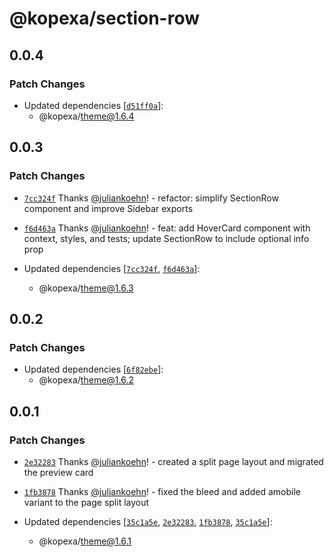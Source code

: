 # @kopexa/section-row

## 0.0.4

### Patch Changes

- Updated dependencies [[`d51ff0a`](https://github.com/kopexa-grc/sight/commit/d51ff0a0f0feb2451d84b845ff468a82c8849609)]:
  - @kopexa/theme@1.6.4

## 0.0.3

### Patch Changes

- [`7cc324f`](https://github.com/kopexa-grc/sight/commit/7cc324f1ba79c2da0280277d7de304fc0a3aef21) Thanks [@juliankoehn](https://github.com/juliankoehn)! - refactor: simplify SectionRow component and improve Sidebar exports

- [`f6d463a`](https://github.com/kopexa-grc/sight/commit/f6d463a1a22261d6f32f3b6aa023d2ecdefe3a9f) Thanks [@juliankoehn](https://github.com/juliankoehn)! - feat: add HoverCard component with context, styles, and tests; update SectionRow to include optional info prop

- Updated dependencies [[`7cc324f`](https://github.com/kopexa-grc/sight/commit/7cc324f1ba79c2da0280277d7de304fc0a3aef21), [`f6d463a`](https://github.com/kopexa-grc/sight/commit/f6d463a1a22261d6f32f3b6aa023d2ecdefe3a9f)]:
  - @kopexa/theme@1.6.3

## 0.0.2

### Patch Changes

- Updated dependencies [[`6f82ebe`](https://github.com/kopexa-grc/sight/commit/6f82ebebd19eb4000754a797f6790cb8d2643611)]:
  - @kopexa/theme@1.6.2

## 0.0.1

### Patch Changes

- [`2e32283`](https://github.com/kopexa-grc/sight/commit/2e322831e84ec37b808862e0582aea953a1f33ad) Thanks [@juliankoehn](https://github.com/juliankoehn)! - created a split page layout and migrated the preview card

- [`1fb3878`](https://github.com/kopexa-grc/sight/commit/1fb3878ca5e86dd4fdaff3b59400bd54cc343ced) Thanks [@juliankoehn](https://github.com/juliankoehn)! - fixed the bleed and added amobile variant to the page split layout

- Updated dependencies [[`35c1a5e`](https://github.com/kopexa-grc/sight/commit/35c1a5e59ac10e2965e720e86cabb621c4c56932), [`2e32283`](https://github.com/kopexa-grc/sight/commit/2e322831e84ec37b808862e0582aea953a1f33ad), [`1fb3878`](https://github.com/kopexa-grc/sight/commit/1fb3878ca5e86dd4fdaff3b59400bd54cc343ced), [`35c1a5e`](https://github.com/kopexa-grc/sight/commit/35c1a5e59ac10e2965e720e86cabb621c4c56932)]:
  - @kopexa/theme@1.6.1
